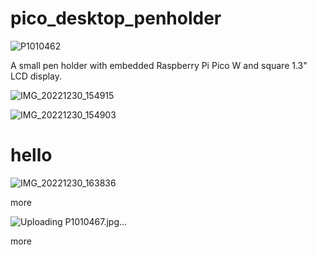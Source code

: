 # pico_desktop_penholder

![P1010462](https://user-images.githubusercontent.com/46349796/210109631-aa41eb52-5108-48c4-a093-3cc7441347fe.jpg)

A small pen holder with embedded Raspberry Pi Pico W and square 1.3" LCD display.

![IMG_20221230_154915](https://user-images.githubusercontent.com/46349796/210091842-f1997e1d-7a75-4a86-80e7-151c80fe75fd.jpg)

![IMG_20221230_154903](https://user-images.githubusercontent.com/46349796/210091863-a49255a8-1609-4172-b5f1-8d496d878f62.jpg)

# hello




![IMG_20221230_163836](https://user-images.githubusercontent.com/46349796/210109617-f4d2fbfb-d31d-4e99-b65f-1aeea5504bac.jpg)

more


![Uploading P1010467.jpg…]()

more

